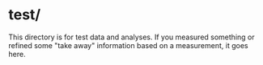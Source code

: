 # test/
This directory is for test data and analyses. 
If you measured something or refined some "take away" information based on a measurement, it goes here.

